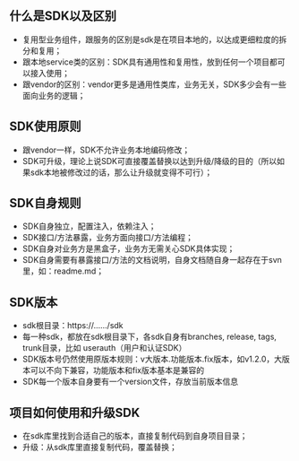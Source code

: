 ## 什么是SDK以及区别
* 复用型业务组件，跟服务的区别是sdk是在项目本地的，以达成更细粒度的拆分和复用；
* 跟本地service类的区别：SDK具有通用性和复用性，放到任何一个项目都可以接入使用；
* 跟vendor的区别：vendor更多是通用性类库，业务无关，SDK多少会有一些面向业务的逻辑；

## SDK使用原则
* 跟vendor一样，SDK不允许业务本地编码修改；
* SDK可升级，理论上说SDK可直接覆盖替换以达到升级/降级的目的（所以如果sdk本地被修改过的话，那么让升级就变得不可行）；

## SDK自身规则
* SDK自身独立，配置注入，依赖注入；
* SDK接口/方法暴露，业务方面向接口/方法编程；
* SDK自身对业务方是黑盒子，业务方无需关心SDK具体实现；
* SDK自身需要有暴露接口/方法的文档说明，自身文档随自身一起存在于svn里，如：readme.md；

## SDK版本
* sdk根目录：https://....../sdk
* 每一种sdk，都放在sdk根目录下，各sdk自身有branches, release, tags, trunk目录，比如 userauth（用户和认证SDK）
* SDK版本号仍然使用原版本规则：v大版本.功能版本.fix版本，如v1.2.0，大版本可以不向下兼容，功能版本和fix版本基本是兼容的
* SDK每一个版本自身要有一个version文件，存放当前版本信息
 
## 项目如何使用和升级SDK
* 在sdk库里找到合适自己的版本，直接复制代码到自身项目目录；
* 升级：从sdk库里直接复制代码，覆盖替换；
 
